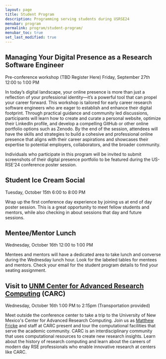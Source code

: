 ```yaml
---
layout: page
title: Student Program
description: Programming serving students during USRSE24
menubar: program
permalink: program/student-program/
menubar_toc: true
set_last_modified: true
---
```


## Managing Your Digital Presence as a Research Software Engineer
Pre-conference workshop (TBD Register Here)
Friday, September 27th 12:00 to 1:00 PM

In today’s digital landscape, your online presence is more than just a reflection 
of your professional identity—it’s a powerful tool that can propel your career forward. 
This workshop is tailored for early career research software engineers who are eager to 
establish and enhance their digital footprint. Through practical guidance and community 
led discussions, participants will learn how to create and curate a personal website, 
optimize their LinkedIn profile, and develop a compelling GitHub or other online portfolio 
options such as Zenodo. By the end of the session, attendees will have the skills and 
strategies to build a cohesive and professional online presence that aligns with their 
career aspirations and showcases their expertise to potential employers, collaborators, 
and the broader community. 

Individuals who participate in this program will be invited to submit screenshots 
of their digital presence portfolio to be featured during the US-RSE’24 conference 
poster session.

## Student Ice Cream Social
Tuesday, October 15th 6:00 to 8:00 PM 
 
Wrap up the first conference day experience by joining us at 
end of day poster session. This is a great opportunity to meet 
fellow students and mentors, while also checking in about sessions
that day and future sessions.

## Mentee/Mentor Lunch
Wednesday, October 16th 12:00 to 1:00 PM 
 
Mentees and mentors will have a dedicated area to take lunch and converse
during the Wednesday lunch hour. Look for the labeled tables for mentees 
and mentors. Check your email for the student program details to find your
seating assignment.

## Visit to [UNM Center for Advanced Research Computing](https://carc.unm.edu/) (CARC) 
Wednesday, October 16th 1:00 PM to 2:15pm (Transportation provided) 
 
Meet outside the conference center to take a trip to the University of New Mexico's
Center for Advanced Research Computing. Join us as [Matthew Fricke](https://www.cs.unm.edu/directory/faculty-profiles/matthew-fricke.html) and staff at CARC present and tour the computational facilities that serve the academic community. CARC is an interdisciplinary community that uses computational resources to create new research insights. Learn about the history of research computing and learn about the careers of modern day RSE professionals who enable innovative research at centers like CARC. 
